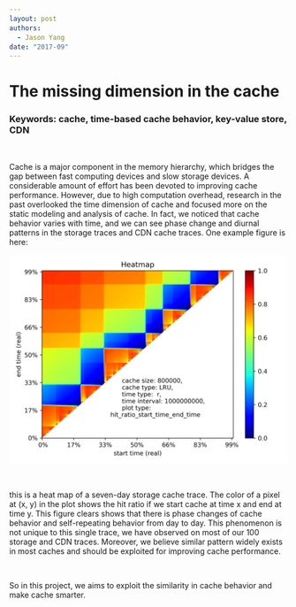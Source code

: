 ```yaml
---
layout: post
authors:
  - Jason Yang
date: "2017-09"
---
```


The missing dimension in the cache 
===================================

### Keywords: cache, time-based cache behavior, key-value store, CDN 

 

Cache is a major component in the memory hierarchy, which bridges the gap
between fast computing devices and slow storage devices. A considerable amount
of effort has been devoted to improving cache performance. However, due to high
computation overhead, research in the past overlooked the time dimension of
cache and focused more on the static modeling and analysis of cache. In fact, we
noticed that cache behavior varies with time, and we can see phase change and
diurnal patterns in the storage traces and CDN cache traces. One example figure
is here:

![](../resources/posts/cache_time/w92_vscsi1.vscsitrace_heatmap_LRU_800000_r.png)

 

this is a heat map of a seven-day storage cache trace. The color of a pixel at
(x, y) in the plot shows the hit ratio if we start cache at time x and end at
time y. This figure clears shows that there is phase changes of cache behavior
and self-repeating behavior from day to day. This phenomenon is not unique to
this single trace, we have observed on most of our 100 storage and CDN traces.
Moreover, we believe similar pattern widely exists in most caches and should be
exploited for improving cache performance.

 

So in this project, we aims to exploit the similarity in cache behavior and make
cache smarter.

 
